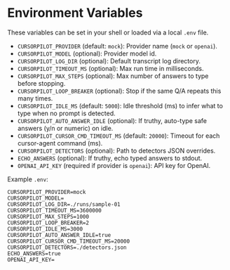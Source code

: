 # Environment Variables

These variables can be set in your shell or loaded via a local `.env` file.

- `CURSORPILOT_PROVIDER` (default: `mock`): Provider name (`mock` or `openai`).
- `CURSORPILOT_MODEL` (optional): Provider model id.
- `CURSORPILOT_LOG_DIR` (optional): Default transcript log directory.
- `CURSORPILOT_TIMEOUT_MS` (optional): Max run time in milliseconds.
- `CURSORPILOT_MAX_STEPS` (optional): Max number of answers to type before stopping.
- `CURSORPILOT_LOOP_BREAKER` (optional): Stop if the same Q/A repeats this many times.
- `CURSORPILOT_IDLE_MS` (default: `5000`): Idle threshold (ms) to infer what to type when no prompt is detected.
- `CURSORPILOT_AUTO_ANSWER_IDLE` (optional): If truthy, auto-type safe answers (y/n or numeric) on idle.
- `CURSORPILOT_CURSOR_CMD_TIMEOUT_MS` (default: `20000`): Timeout for each cursor-agent command (ms).
- `CURSORPILOT_DETECTORS` (optional): Path to detectors JSON overrides.
- `ECHO_ANSWERS` (optional): If truthy, echo typed answers to stdout.
- `OPENAI_API_KEY` (required if provider is `openai`): API key for OpenAI.

Example `.env`:
```env
CURSORPILOT_PROVIDER=mock
CURSORPILOT_MODEL=
CURSORPILOT_LOG_DIR=./runs/sample-01
CURSORPILOT_TIMEOUT_MS=3600000
CURSORPILOT_MAX_STEPS=1000
CURSORPILOT_LOOP_BREAKER=2
CURSORPILOT_IDLE_MS=3000
CURSORPILOT_AUTO_ANSWER_IDLE=true
CURSORPILOT_CURSOR_CMD_TIMEOUT_MS=20000
CURSORPILOT_DETECTORS=./detectors.json
ECHO_ANSWERS=true
OPENAI_API_KEY=
```

